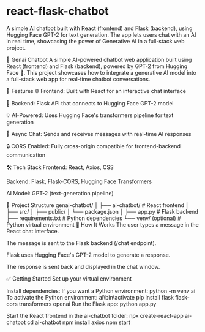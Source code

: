 # react-flask-chatbot
A simple AI chatbot built with React (frontend) and Flask (backend), using Hugging Face GPT-2 for text generation. The app lets users chat with an AI in real time, showcasing the power of Generative AI in a full-stack web project.

💬 Genai Chatbot
A simple AI-powered chatbot web application built using React (frontend) and Flask (backend), powered by GPT-2 from Hugging Face 🤗. This project showcases how to integrate a generative AI model into a full-stack web app for real-time chatbot conversations.

🚀 Features
🌐 Frontend: Built with React for an interactive chat interface

🧠 Backend: Flask API that connects to Hugging Face GPT-2 model

💡 AI-Powered: Uses Hugging Face's transformers pipeline for text generation

🔄 Async Chat: Sends and receives messages with real-time AI responses

🔒 CORS Enabled: Fully cross-origin compatible for frontend-backend communication

🛠️ Tech Stack
Frontend: React, Axios, CSS

Backend: Flask, Flask-CORS, Hugging Face Transformers

AI Model: GPT-2 (text-generation pipeline)

📁 Project Structure
genai-chatbot/
│
├── ai-chatbot/          # React frontend
│   ├── src/
│   ├── public/
│   └── package.json
│
├── app.py               # Flask backend
├── requirements.txt     # Python dependencies
└── venv/ (optional)     # Python virtual environment
🧪 How It Works
The user types a message in the React chat interface.

The message is sent to the Flask backend (/chat endpoint).

Flask uses Hugging Face's GPT-2 model to generate a response.

The response is sent back and displayed in the chat window.

✅ Getting Started
Set up your virtual environment

Install dependencies:
If you want a Python environment:
python -m venv ai
To activate the Python environment:
ai\bin\activate
pip install flask flask-cors transformers openai
Run the Flask app: 
python app.py

Start the React frontend in the ai-chatbot folder:
npx create-react-app ai-chatbot
cd ai-chatbot
npm install axios
npm start
